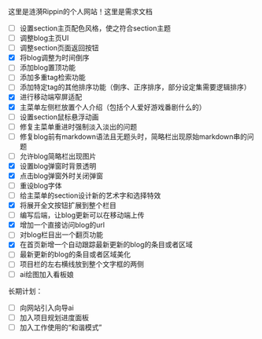 这里是涟漪Rippin的个人网站！这里是需求文档

- [ ] 设置section主页配色风格，使之符合section主题
- [ ] 调整blog主页UI
- [ ] 调整section页面返回按钮
- [x] 将blog调整为时间倒序
- [ ] 添加blog置顶功能
- [ ] 添加多重tag检索功能
- [ ] 添加特定tag的其他排序功能（倒序、正序排序，部分设定集需要逻辑排序）
- [x] 进行移动端窄屏适配
- [x] 主菜单左侧栏放置个人介绍（包括个人爱好游戏番剧什么的）
- [ ] 设置section鼠标悬浮动画
- [ ] 修复主菜单重进时强制淡入淡出的问题
- [ ] 修复blog前有markdown语法且无题头时，简略栏出现原始markdown串的问题
- [ ] 允许blog简略栏出现图片
- [x] 设置blog弹窗时背景透明
- [x] 点击blog弹窗外时关闭弹窗
- [ ] 重设blog字体
- [ ] 给主菜单的section设计新的艺术字和选择特效
- [x] 将展开全文按钮扩展到整个栏目
- [ ] 编写后端，让blog更新可以在移动端上传
- [x] 增加一个直接访问blog的url
- [ ] 对blog栏目出一个翻页功能
- [x] 在首页新增一个自动跟踪最新更新的blog的条目或者区域
- [ ] 最新更新的blog的条目或者区域美化
- [ ] 项目栏的左右横线放到整个文字框的两侧
- [ ] ai绘图加入看板娘

长期计划：
- [ ] 向网站引入向导ai
- [ ] 加入项目规划进度面板
- [ ] 加入工作使用的“和谐模式”